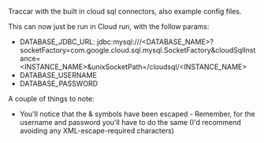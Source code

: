 Traccar with the built in cloud sql connectors, also example config files.

This can now just be run in Cloud run, with the follow params: 

- DATABASE_JDBC_URL: jdbc:mysql:///<DATABASE_NAME>?socketFactory=com.google.cloud.sql.mysql.SocketFactory&amp;cloudSqlInstance=<INSTANCE_NAME>&amp;unixSocketPath=/cloudsql/<INSTANCE_NAME>
- DATABASE_USERNAME
- DATABASE_PASSWORD

A couple of things to note: 

- You'll notice that the & symbols have been escaped - Remember, for the username and password you'll have to do the same (I'd recommend avoiding any XML-escape-required characters)